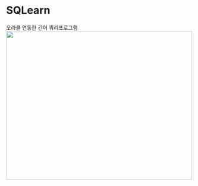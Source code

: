 # SQLearn
오라클 연동한 간이 쿼리프로그램
<img src="C:/Users/HAKSUNNAM/Desktop/project/SQLearn/1.png" width="500" height="400"></img>
